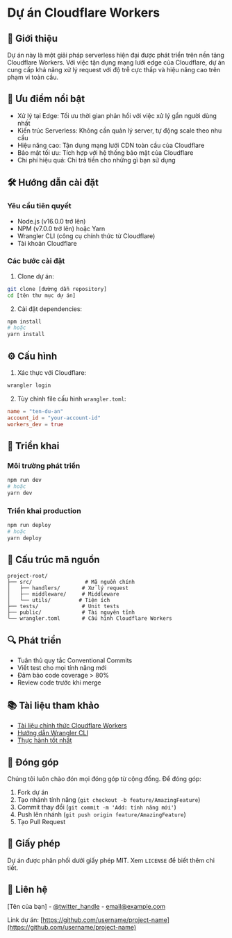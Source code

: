 # Dự án Cloudflare Workers

## 📝 Giới thiệu

Dự án này là một giải pháp serverless hiện đại được phát triển trên nền tảng Cloudflare Workers. Với việc tận dụng mạng lưới edge của Cloudflare, dự án cung cấp khả năng xử lý request với độ trễ cực thấp và hiệu năng cao trên phạm vi toàn cầu.

## 🚀 Ưu điểm nổi bật

- Xử lý tại Edge: Tối ưu thời gian phản hồi với việc xử lý gần người dùng nhất
- Kiến trúc Serverless: Không cần quản lý server, tự động scale theo nhu cầu
- Hiệu năng cao: Tận dụng mạng lưới CDN toàn cầu của Cloudflare
- Bảo mật tối ưu: Tích hợp với hệ thống bảo mật của Cloudflare
- Chi phí hiệu quả: Chỉ trả tiền cho những gì bạn sử dụng

## 🛠️ Hướng dẫn cài đặt

### Yêu cầu tiên quyết

- Node.js (v16.0.0 trở lên)
- NPM (v7.0.0 trở lên) hoặc Yarn
- Wrangler CLI (công cụ chính thức từ Cloudflare)
- Tài khoản Cloudflare

### Các bước cài đặt

1. Clone dự án:

```bash
git clone [đường dẫn repository]
cd [tên thư mục dự án]
```

2. Cài đặt dependencies:

```bash
npm install
# hoặc
yarn install
```

## ⚙️ Cấu hình

1. Xác thực với Cloudflare:

```bash
wrangler login
```

2. Tùy chỉnh file cấu hình `wrangler.toml`:

```toml
name = "ten-du-an"
account_id = "your-account-id"
workers_dev = true
```

## 🚀 Triển khai

### Môi trường phát triển

```bash
npm run dev
# hoặc
yarn dev
```

### Triển khai production

```bash
npm run deploy
# hoặc
yarn deploy
```

## 📁 Cấu trúc mã nguồn

```
project-root/
├── src/                 # Mã nguồn chính
│   ├── handlers/       # Xử lý request
│   ├── middleware/     # Middleware
│   └── utils/         # Tiện ích
├── tests/              # Unit tests
├── public/             # Tài nguyên tĩnh
└── wrangler.toml       # Cấu hình Cloudflare Workers
```

## 🔍 Phát triển

- Tuân thủ quy tắc Conventional Commits
- Viết test cho mọi tính năng mới
- Đảm bảo code coverage > 80%
- Review code trước khi merge

## 📚 Tài liệu tham khảo

- [Tài liệu chính thức Cloudflare Workers](https://developers.cloudflare.com/workers/)
- [Hướng dẫn Wrangler CLI](https://developers.cloudflare.com/workers/wrangler/)
- [Thực hành tốt nhất](https://developers.cloudflare.com/workers/learning/how-workers-works/)

## 🤝 Đóng góp

Chúng tôi luôn chào đón mọi đóng góp từ cộng đồng. Để đóng góp:

1. Fork dự án
2. Tạo nhánh tính năng (`git checkout -b feature/AmazingFeature`)
3. Commit thay đổi (`git commit -m 'Add: tính năng mới'`)
4. Push lên nhánh (`git push origin feature/AmazingFeature`)
5. Tạo Pull Request

## 📄 Giấy phép

Dự án được phân phối dưới giấy phép MIT. Xem `LICENSE` để biết thêm chi tiết.

## 📧 Liên hệ

[Tên của bạn] - [@twitter_handle](https://twitter.com/twitter_handle) - <email@example.com>

Link dự án: [https://github.com/username/project-name](https://github.com/username/project-name)
